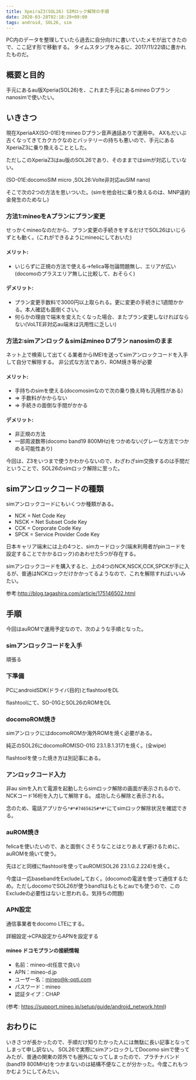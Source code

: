 ```yaml
---
title: XpeiraZ3(SOL26) SIMロック解除の手順
date: 2020-03-28T02:18:29+09:00
tags: android, SOL26, sim
---
```


PC内のデータを整理していたら過去に自分向けに書いていたメモが出てきたので、ここ記す形で移動する。
タイムスタンプをみるに、2017/11/22頃に書かれたものだ。

## 概要と目的 

手元にあるau版Xperia(SOL26)を、これまた手元にあるmineo Dプラン nanosimで使いたい。 
 
## いきさつ 

現在XperiaAX(SO-01E)をmineo Dプラン音声通話ありで運用中。 
AXもだいぶ古くなってきてカクカクなのとバッテリーの持ちも悪いので、手元にあるXperiaZ3に乗り換えることとした。 
 
ただしこのXperiaZ3はau版のSOL26であり、そのままではsimが対応していない。 

(SO-01E:docomoSIM micro ,SOL26:Volte非対応auSIM nano) 

そこで次の2つの方法を思いついた。(simを他会社に乗り換えるのは、MNP違約金発生のためなし) 
 
### 方法1:mineoをAプランにプラン変更 

せっかくmineoなのだから、プラン変更の手続きをするだけでSOL26はいじらずとも動く。(これができるようにmineoにしておいた) 
 
#### メリット: 

- いじらずに正規の方法で使える→felica等勿論問題無し、エリアが広い(docomoのプラスエリア無しに比較して、おそらく) 

#### デメリット: 

- プラン変更手数料で3000円以上取られる。更に変更の手続きに1週間かかる。本人確認も面倒くさい。 
- 何らかの理由で端末を変えたくなった場合、またプラン変更しなければならない(VoLTE非対応au端末は汎用性に乏しい) 
 
### 方法2:simアンロック＆simはmineo Dプラン nanosimのまま 

ネット上で検索して出てくる業者からIMEIを送ってsimアンロックコードを入手して自分で解除する。 
非公式な方法であり、ROM焼き等が必要 
 
#### メリット: 

- 手持ちのsimを使える(docomosimなので次の乗り換え時も汎用性がある) 
- => 手数料がかからない 
- => 手続きの面倒な手間がかかる 

#### デメリット: 
- 非正規の方法 
- 一部周波数帯(docomo band19 800MHz)をつかめない(グレーな方法でつかめる可能性あり) 
 
今回は、Z3をいつまで使うかわからないので、わざわざsim交換するのは手間だということで、SOL26のsimロック解除に至った。 
 
## simアンロックコードの種類

simアンロックコードにもいくつか種類がある。 
 
- NCK = Net Code Key 
- NSCK = Net Subset Code Key 
- CCK = Corporate Code Key 
- SPCK = Service Provider Code Key 

日本キャリア端末には上の4つと、simカードロック(端末利用者がpinコードを設定することでかかるロック)のあわせた5つが存在する。 

simアンロックコードを購入すると、上の4つのNCK,NSCK,CCK,SPCKが手に入るが、普通はNCKロックだけかかってるようなので、これを解除すればいいみたい。 

参考:http://blog.tagashira.com/article/175146502.html 
 
## 手順 
 
今回はauROMで運用予定なので、次のような手順となった。 
 
### simアンロックコードを入手 

頑張る

### 下準備 

PCにandroidSDK(ドライバ目的)とflashtoolをDL 

flashtoolにて、SO-01GとSOL26のROMをDL 
 
### docomoROM焼き 

simアンロックにはdocomoROMか海外ROMを焼く必要がある。 

純正のSOL26にdocomoROM(SO-01G 23.1.B.1.317)を焼く。(全wipe) 

flashtoolを使った焼き方は別記事にある。 
 
### アンロックコード入力 

非au simを入れて電源を起動したらsimロック解除の画面が表示されるので、NCKコード16桁を入力して解除する。 
成功したら解除と表示される。 
 
念のため、電話アプリから`*#*#7465625#*#*`にてsimロック解除状況を確認できる。 

### auROM焼き 

felicaを使いたいので、あと面倒くさそうなことはとりあえず避けるために、auROMを焼いて使う。 
 
先ほどと同様にflashtoolを使ってauROM(SOL26 23.1.G.2.224)を焼く。 
 
今度は一応basebandをExcludeしておく。(docomoの電波を使って通信するため。ただしdocomoでSOL26が使うband1はもともとauでも使うので、このExcludeの必要性はないと思われる。気持ちの問題) 
 
### APN設定 
 
通信事業者をdocomo LTEにする。 

詳細設定→CPA設定からAPNを設定する 
 
#### mineo ドコモプランの接続情報 

- 名前：mineo-d(任意で良い) 
- APN：mineo-d.jp 
- ユーザー名：mineo@k-opti.com 
- パスワード：mineo 
- 認証タイプ：CHAP 

(参考: https://support.mineo.jp/setup/guide/android_network.html)
 
## おわりに 

いきさつが長かったので、手順だけ知りたかった人には無駄に長い記事となってしまって申し訳ない。 
SOL26で実際にsimアンロックしてDocomo simで使ってみたが、普通の関東の郊外でも圏外になってしまったので、プラチナバンド(band19 800MHz)をつかまないのは結構不便なことが分かった。今度これもつかむようにしてみたい。 
